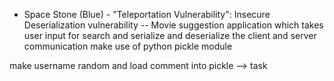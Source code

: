 - Space Stone (Blue) - "Teleportation Vulnerability":
Insecure Deserialization vulnerability 
-- Movie suggestion application which takes user input for search and serialize and deserialize the client and server communication
make use of python pickle module

make username random and load comment into pickle --> task